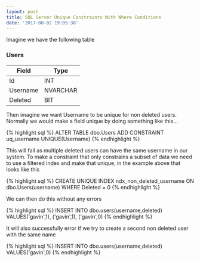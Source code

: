 ```yaml
---
layout: post
title: SQL Server Unique Constraints With Where Conditions
date: '2017-08-02 19:05:38'
---
```


Imagine we have the following table

### Users ###

| Field | Type |
| --- | --- |
| Id | INT |
| Username | NVARCHAR |
| Deleted | BIT | 

Then imagine we want Username to be unique for non deleted users. Normally we would make a field unique by doing something like this...

{% highlight sql %}
ALTER TABLE dbo.Users ADD CONSTRAINT uq_username UNIQUE(Username)
{% endhighlight %}

This will fail as multiple deleted users can have the same username in our system. To make a constraint that only constrains a subset of data we need to use a filtered index and make that unique, in the example above that looks like this

{% highlight sql %}
CREATE UNIQUE INDEX ndx_non_deleted_username ON dbo.Users(username) WHERE Deleted = 0
{% endhighlight %}

We can then do this without any errors

{% highlight sql %}
INSERT INTO dbo.users(username,deleted)
VALUES('gavin',1),
        ('gavin',1),
        ('gavin',0)
        {% endhighlight %}

It will also successfully error if we try to create a second non deleted user with the same name

{% highlight sql %}
INSERT INTO dbo.users(username,deleted)
VALUES('gavin',0)
{% endhighlight %}
